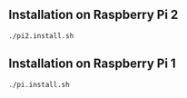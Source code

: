 ## Installation on Raspberry Pi 2

    ./pi2.install.sh

## Installation on Raspberry Pi 1

    ./pi.install.sh
